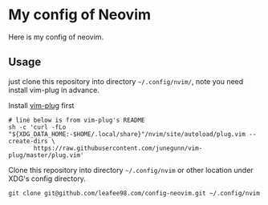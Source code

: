 # My config of Neovim

Here is my config of neovim.

## Usage

just clone this repository into directory `~/.config/nvim/`, note you need install vim-plug in advance.

Install [vim-plug](https://github.com/junegunn/vim-plug) first

```
# line below is from vim-plug's README
sh -c 'curl -fLo "${XDG_DATA_HOME:-$HOME/.local/share}"/nvim/site/autoload/plug.vim --create-dirs \
       https://raw.githubusercontent.com/junegunn/vim-plug/master/plug.vim'
```

Clone this repository into directory `~/.config/nvim` or other location under XDG's config directory.

```
git clone git@github.com/leafee98.com/config-neovim.git ~/.config/nvim
```
